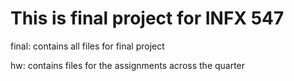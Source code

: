 # This is final project for INFX 547

final: contains all files for final project

hw: contains files for the assignments across the quarter
